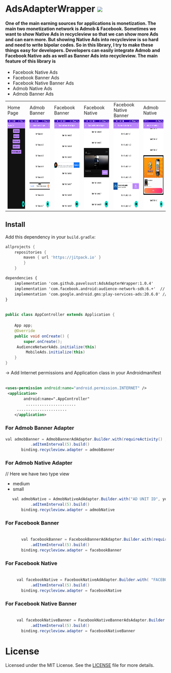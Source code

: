 # AdsAdapterWrapper [![](https://jitpack.io/v/pavelsust/AdsAdapterWrapper.svg)](https://jitpack.io/#pavelsust/AdsAdapterWrapper)


<h4> One of the main earning sources for applications is monetization. The main two monetization network is Admob & Facebook. Sometimes we want to show Native Ads in recycleview so that we can show more Ads and can earn more. But showing Native Ads into recycleview is so hard and need to write bipolar codes. So in this library, I try to make these things easy for developers. Developers can easily integrate Admob and Facebook Native ads as well as Banner Ads into recycleview. 
The main feature of this library is
</h4>

<ul>
  <li>Facebook Native Ads</li>
  <li>Facebook Banner Ads</li>
  <li>Facebook Native Banner Ads</li>
  <li>Admob Native Ads</li>
  <li>Admob Banner Ads</li>
</ul>  



<table>
  <tr>
    <td>Home Page</td>
     <td>Admob Banner</td>
     <td>Facebook Banner</td>
     <td>Facebook Native</td>
     <td>Facebook Native Banner</td>
     <td>Admob Native</td>
  </tr>
  <tr>
    <td><img src="https://github.com/pavelsust/AdsAdapterWrapper/blob/master/screenshot/Screenshot_20220402_010923.png?raw=true" width=270 height=280></td>
    <td><img src="https://github.com/pavelsust/AdsAdapterWrapper/blob/master/screenshot/Screenshot_20220402_011001.png?raw=true" width=270 height=280></td>
    <td><img src="https://github.com/pavelsust/AdsAdapterWrapper/blob/master/screenshot/Screenshot_20220402_011019.png?raw=true" width=270 height=280></td>
      <td><img src="https://github.com/pavelsust/AdsAdapterWrapper/blob/master/screenshot/Screenshot_20220402_011034.png?raw=true" width=270 height=280></td>
      <td><img src="https://github.com/pavelsust/AdsAdapterWrapper/blob/master/screenshot/Screenshot_20220402_011657.png?raw=true" width=270 height=280></td>
    

   <td><img src="https://github.com/pavelsust/AdsAdapterWrapper/blob/master/screenshot/Screenshot_20220403_005726.png?raw=true" width=270 height=280></td>
  
  </tr>
 </table>


## Install

Add this dependency in your `build.gradle`: 


```groovy
allprojects {
	repositories {
		maven { url 'https://jitpack.io' }
		}
	}
```


```xml
dependencies {
    implementation 'com.github.pavelsust:AdsAdapterWrapper:1.0.4'
    implementation 'com.facebook.android:audience-network-sdk:6.+'  // facebook ads
    implementation 'com.google.android.gms:play-services-ads:20.6.0' // Google Ads
}
```



```java

public class AppController extends Application {

    App app;
    @Override
    public void onCreate() {
        super.onCreate();
	 AudienceNetworkAds.initialize(this)
         MobileAds.initialize(this)
    }
}
```

 -> Add Internet permissions and Application class in your Androidmanifest 

```xml

<uses-permission android:name="android.permission.INTERNET" />
 <application>
        android:name=".AppController"
         ......................
	 ......................
    </application>
 ```
 
 
  ### For Admob Banner Adapter 
 
 ```java
val admobBanner = AdmobBannerAdAdapter.Builder.with(requireActivity() , "AD UNIT ID", your adapter)
            .adItemInterval(5).build()
        binding.recycleview.adapter = admobBanner
```
 
 
  ### For Admob Native Adapter 
 
 // Here we have two type view 
  * medium
  * small
 
 ```java
    val admobNative = AdmobNativeAdAdapter.Builder.with("AD UNIT ID", your adapter, "medium")
            .adItemInterval(5).build()
        binding.recycleview.adapter = admobNative
```
 
 
 
 ### For Facebook Banner
 
 
 ```java
 
        val facebookBanner = FacebookBannerAdAdapter.Builder.with(requireActivity() , "FACEBOOK BANNER AD ID" , Your adapter)
            .adItemInterval(5).build()
        binding.recycleview.adapter = facebookBanner
```
 
 
 ### For Facebook Native
 
 
 ```java
 
      val facebookNative = FacebookNativeAdAdapter.Builder.with( "FACEBOOK NATIVE AD ID" , Your Adapter)
            .adItemInterval(5).build()
        binding.recycleview.adapter = facebookNative
```
 
  ### For Facebook Native Banner
 
 
 ```java
 
      val facebookNativeBanner = FacebookNativeBannerAdsAdapter.Builder.with( "FACEBOOK NATIVE BANNER AD ID" , Your Adapter)
            .adItemInterval(5).build()
        binding.recycleview.adapter = facebookNativeBanner
```
 


License
=======

Licensed under the MIT License. See the [LICENSE](LICENSE) file for more details.
